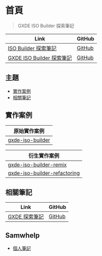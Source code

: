 

# 首頁

> GXDE ISO Builder 探索筆記

| Link | GitHub |
| ---- | ------ |
| [ISO Builder 探索筆記](https://samwhelp.github.io/note-about-iso-builder/) | [GitHub](https://github.com/samwhelp/note-about-iso-builder) |
| [GXDE ISO Builder 探索筆記](https://samwhelp.github.io/note-about-debian-iso-builder/) | [GitHub](https://github.com/samwhelp/note-about-debian-iso-builder) |




## 主題

* [實作案例](#實作案例)
* [相關筆記](#相關筆記)




## 實作案例

| 原始實作案例 |
| ------- |
| [gxde-iso-builder](https://github.com/GXDE-OS/gxde-iso-builder) |


| 衍生實作案例 |
| ------- |
| [gxde-iso-builder-remix](https://github.com/samwhelp/gxde-iso-builder-remix) |
| [gxde-iso-builder-refactoring](https://github.com/samwhelp/gxde-iso-builder-refactoring) |




## 相關筆記

| Link | GitHub |
| ---- | ------ |
| [GXDE 探索筆記](https://samwhelp.github.io/note-about-debian/) | [GitHub](https://github.com/samwhelp/note-about-debian) |




## Samwhelp

* [個人筆記](https://samwhelp.github.io/book/)
